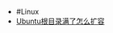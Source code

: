 - #Linux
- [Ubuntu根目录满了怎么扩容](https://juejin.cn/s/Ubuntu%E6%A0%B9%E7%9B%AE%E5%BD%95%E6%BB%A1%E4%BA%86%E6%80%8E%E4%B9%88%E6%89%A9%E5%AE%B9)